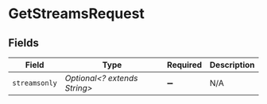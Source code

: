 # GetStreamsRequest


## Fields

| Field                        | Type                         | Required                     | Description                  |
| ---------------------------- | ---------------------------- | ---------------------------- | ---------------------------- |
| `streamsonly`                | *Optional<? extends String>* | :heavy_minus_sign:           | N/A                          |